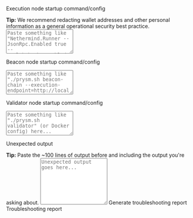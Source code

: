 <div class='troubleshooting-report-area'>
    <p>Execution node startup command/config</p>
    <span><strong>Tip:</strong> We recommend redacting wallet addresses and other personal information as a general operational security best practice.</span>
    <textarea rows="4" placeholder='Paste something like "Nethermind.Runner --JsonRpc.Enabled true --HealthChecks.Enabled true" (or Docker config) here...'></textarea>
    <p>Beacon node startup command/config</p>
    <textarea rows="4" placeholder='Paste something like "./prysm.sh beacon-chain --execution-endpoint=http://localhost:8551 --jwt-secret=path/to/jwt.hex" (or Docker config) here...'></textarea>
    <p>Validator node startup command/config</p>
    <textarea rows="4" placeholder='Paste something like "./prysm.sh validator" (or Docker config) here...'></textarea>
    <p>Unexpected output</p>
    <span><strong>Tip:</strong> Paste the ~100 lines of output before and including the output you're asking about.</span>
    <textarea rows="8" placeholder='Unexpected output goes here...'></textarea>
    <a class='generate-report'>Generate troubleshooting report</a>
    <div class='generated-report'>Troubleshooting report</div>
</div>